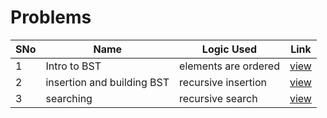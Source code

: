 # Problems

SNo | Name | Logic Used | Link |
----|------|------------|------|
1 | Intro to BST | elements are ordered | [view](BST_intro.txt)
2 | insertion and building BST | recursive insertion | [view](BST_insertion.cpp)
3 | searching | recursive search | [view](BST_searching.cpp)